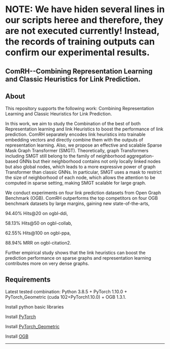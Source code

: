 # NOTE: We have hiden several lines in our scripts heree and therefore, they are not executed currently! Instead, the records of training outputs can confirm our experimental results.



## ComRH--Combining Representation Learning and Classic Heuristics for Link Prediction.


About
-----
This repository supports the following work:
Combining Representation Learning and Classic Heuristics for Link Prediction.

In this work, we aim to study the Combination of the best of both Representation learning and link Heuristics to boost the performance of link prediction.
ComRH separately encodes link heuristics into trainable embedding vectors and directly combine them with the outputs of representation learning. Also, we propose an effective and scalable Sparse Mask Graph Transformer (SMGT). Theoretically, graph Transformers including SMGT still belong to the family of neighborhood aggregation-based GNNs but their neighborhood contains not only locally linked nodes but also global nodes, which leads to a more expressive power of graph Transformer than classic GNNs. In particular, SMGT uses a mask to restrict the size of neighborhood of each node, which allows the attention to be computed in sparse setting, making SMGT scalable for large graph.

We conduct experiments on four link prediction datasets from  Open Graph Benchmark (OGB). ComRH outperforms the top competitors on four OGB benchmark datasets by large margins, gaining new state-of-the-arts, 

94.40\% Hits@20 on ogbl-ddi, 

58.13\% Hits@50 on ogbl-collab, 

62.55\% Hits@100 on ogbl-ppa, 

88.94\% MRR on ogbl-citation2. 

Further empirical study shows that the link heuristics can boost the prediction performance on sparse graphs and representation learning contributes more on very dense graphs.

Requirements
------------

Latest tested combination: Python 3.8.5 + PyTorch 1.10.0 + PyTorch\_Geometric (cuda 102+PyTorch1.10.0) + OGB 1.3.1.

Install python basic libraries 

Install [PyTorch](https://pytorch.org/)

Install [PyTorch\_Geometric](https://pytorch-geometric.readthedocs.io/en/latest/notes/installation.html)

Install [OGB](https://ogb.stanford.edu/docs/home/)

<!-- Usages -->
------
<!-- 
### Contents description

    main_pred.py, utils.py, models.py -->
    






